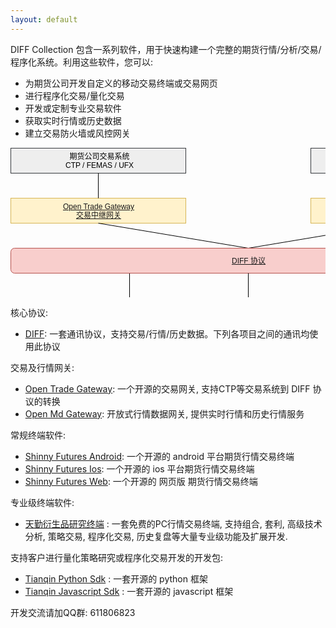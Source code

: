 ```yaml
---
layout: default
---
```


DIFF Collection 包含一系列软件，用于快速构建一个完整的期货行情/分析/交易/程序化系统。利用这些软件，您可以:

- 为期货公司开发自定义的移动交易终端或交易网页
- 进行程序化交易/量化交易
- 开发或定制专业交易软件
- 获取实时行情或历史数据
- 建立交易防火墙或风控网关

<svg xmlns="http://www.w3.org/2000/svg" xmlns:xlink="http://www.w3.org/1999/xlink" width="761px" height="361px" version="1.1"><defs/><g transform="translate(0.5,0.5)"><path d="M 190 240 L 190 200" fill="none" stroke="#000000" stroke-miterlimit="10" pointer-events="none"/><a xlink:href="https://github.com/shinnytech/shinny-futures-android"><rect x="130" y="240" width="120" height="40" fill="#dae8fc" stroke="#6c8ebf"/><g transform="translate(131.5,246.5)"><switch><foreignObject style="overflow:visible;" pointer-events="all" width="116" height="26" requiredFeatures="http://www.w3.org/TR/SVG11/feature#Extensibility"><div xmlns="http://www.w3.org/1999/xhtml" style="display: inline-block; font-size: 12px; font-family: Helvetica; color: rgb(0, 0, 0); line-height: 1.2; vertical-align: top; width: 116px; white-space: normal; word-wrap: normal; text-align: center;"><div xmlns="http://www.w3.org/1999/xhtml" style="display:inline-block;text-align:inherit;text-decoration:inherit;"><a href="https://github.com/shinnytech/shinny-futures-android">Shinny Futures Android</a></div></div></foreignObject><text x="58" y="19" fill="#000000" text-anchor="middle" font-size="12px" font-family="Helvetica">[Not supported by viewer]</text></switch></g></a><path d="M 620 80 L 620 40" fill="none" stroke="#000000" stroke-miterlimit="10"/><a xlink:href="https://github.com/shinnytech/open-md-gateway"><rect x="480" y="80" width="280" height="40" fill="#fff2cc" stroke="#d6b656"/><g transform="translate(570.5,86.5)"><switch><foreignObject style="overflow:visible;" pointer-events="all" width="99" height="26" requiredFeatures="http://www.w3.org/TR/SVG11/feature#Extensibility"><div xmlns="http://www.w3.org/1999/xhtml" style="display: inline-block; font-size: 12px; font-family: Helvetica; color: rgb(0, 0, 0); line-height: 1.2; vertical-align: top; width: 100px; white-space: nowrap; word-wrap: normal; text-align: center;"><div xmlns="http://www.w3.org/1999/xhtml" style="display:inline-block;text-align:inherit;text-decoration:inherit;"><div><a href="https://github.com/shinnytech/open-md-gateway">Open Md Gateway</a></div><div><a href="https://github.com/shinnytech/open-md-gateway">行情网关</a></div></div></div></foreignObject><text x="50" y="19" fill="#000000" text-anchor="middle" font-size="12px" font-family="Helvetica">[Not supported by viewer]</text></switch></g></a><a xlink:href="https://github.com/shinnytech/open-trade-gateway"><rect x="0" y="80" width="280" height="40" fill="#fff2cc" stroke="#d6b656"/><g transform="translate(82.5,86.5)"><switch><foreignObject style="overflow:visible;" pointer-events="all" width="114" height="26" requiredFeatures="http://www.w3.org/TR/SVG11/feature#Extensibility"><div xmlns="http://www.w3.org/1999/xhtml" style="display: inline-block; font-size: 12px; font-family: Helvetica; color: rgb(0, 0, 0); line-height: 1.2; vertical-align: top; width: 116px; white-space: nowrap; word-wrap: normal; text-align: center;"><div xmlns="http://www.w3.org/1999/xhtml" style="display:inline-block;text-align:inherit;text-decoration:inherit;"><a href="https://github.com/shinnytech/open-trade-gateway">Open Trade Gateway<br />交易中继网关</a><br /></div></div></foreignObject><text x="57" y="19" fill="#000000" text-anchor="middle" font-size="12px" font-family="Helvetica">[Not supported by viewer]</text></switch></g></a><rect x="0" y="0" width="280" height="40" fill="#eeeeee" stroke="#36393d"/><g transform="translate(87.5,6.5)"><switch><foreignObject style="overflow:visible;" pointer-events="all" width="104" height="26" requiredFeatures="http://www.w3.org/TR/SVG11/feature#Extensibility"><div xmlns="http://www.w3.org/1999/xhtml" style="display: inline-block; font-size: 12px; font-family: Helvetica; color: rgb(0, 0, 0); line-height: 1.2; vertical-align: top; width: 105px; white-space: nowrap; word-wrap: normal; text-align: center;"><div xmlns="http://www.w3.org/1999/xhtml" style="display:inline-block;text-align:inherit;text-decoration:inherit;">期货公司交易系统<br />CTP / FEMAS / UFX<br /></div></div></foreignObject><text x="52" y="19" fill="#000000" text-anchor="middle" font-size="12px" font-family="Helvetica">期货公司交易系统&lt;br&gt;CTP / FEMAS / UFX&lt;br&gt;</text></switch></g><rect x="480" y="0" width="280" height="40" fill="#eeeeee" stroke="#36393d"/><g transform="translate(577.5,13.5)"><switch><foreignObject style="overflow:visible;" pointer-events="all" width="84" height="12" requiredFeatures="http://www.w3.org/TR/SVG11/feature#Extensibility"><div xmlns="http://www.w3.org/1999/xhtml" style="display: inline-block; font-size: 12px; font-family: Helvetica; color: rgb(0, 0, 0); line-height: 1.2; vertical-align: top; width: 85px; white-space: nowrap; word-wrap: normal; text-align: center;"><div xmlns="http://www.w3.org/1999/xhtml" style="display:inline-block;text-align:inherit;text-decoration:inherit;">交易所行情系统<br /></div></div></foreignObject><text x="42" y="12" fill="#000000" text-anchor="middle" font-size="12px" font-family="Helvetica">交易所行情系统&lt;br&gt;</text></switch></g><path d="M 140 80 L 140 40" fill="none" stroke="#000000" stroke-miterlimit="10"/><path d="M 380 160 L 140 120" fill="none" stroke="#000000" stroke-miterlimit="10"/><path d="M 380 160 L 620 120" fill="none" stroke="#000000" stroke-miterlimit="10"/><a xlink:href="https://github.com/shinnytech/diff"><rect x="0" y="160" width="760" height="40" rx="6" ry="6" fill="#f8cecc" stroke="#b85450"/><g transform="translate(353.5,173.5)"><switch><foreignObject style="overflow:visible;" pointer-events="all" width="53" height="12" requiredFeatures="http://www.w3.org/TR/SVG11/feature#Extensibility"><div xmlns="http://www.w3.org/1999/xhtml" style="display: inline-block; font-size: 12px; font-family: Helvetica; color: rgb(0, 0, 0); line-height: 1.2; vertical-align: top; width: 54px; white-space: nowrap; word-wrap: normal; text-align: center;"><div xmlns="http://www.w3.org/1999/xhtml" style="display:inline-block;text-align:inherit;text-decoration:inherit;"><a href="https://github.com/shinnytech/diff">DIFF 协议</a></div></div></foreignObject><text x="27" y="12" fill="#000000" text-anchor="middle" font-size="12px" font-family="Helvetica">[Not supported by viewer]</text></switch></g></a><a xlink:href="https://github.com/shinnytech/shinny-futures-ios"><rect x="130" y="280" width="120" height="40" fill="#dae8fc" stroke="#6c8ebf"/><g transform="translate(147.5,286.5)"><switch><foreignObject style="overflow:visible;" pointer-events="all" width="85" height="26" requiredFeatures="http://www.w3.org/TR/SVG11/feature#Extensibility"><div xmlns="http://www.w3.org/1999/xhtml" style="display: inline-block; font-size: 12px; font-family: Helvetica; color: rgb(0, 0, 0); line-height: 1.2; vertical-align: top; width: 86px; white-space: nowrap; word-wrap: normal; text-align: center;"><div xmlns="http://www.w3.org/1999/xhtml" style="display:inline-block;text-align:inherit;text-decoration:inherit;"><a href="https://github.com/shinnytech/shinny-futures-ios">Shinny Futures <br />IOS</a><br /></div></div></foreignObject><text x="43" y="19" fill="#000000" text-anchor="middle" font-size="12px" font-family="Helvetica">[Not supported by viewer]</text></switch></g></a><a xlink:href="https://github.com/shinnytech/shinny-futures-web"><rect x="130" y="320" width="120" height="40" fill="#dae8fc" stroke="#6c8ebf"/><g transform="translate(147.5,326.5)"><switch><foreignObject style="overflow:visible;" pointer-events="all" width="85" height="26" requiredFeatures="http://www.w3.org/TR/SVG11/feature#Extensibility"><div xmlns="http://www.w3.org/1999/xhtml" style="display: inline-block; font-size: 12px; font-family: Helvetica; color: rgb(0, 0, 0); line-height: 1.2; vertical-align: top; width: 86px; white-space: nowrap; word-wrap: normal; text-align: center;"><div xmlns="http://www.w3.org/1999/xhtml" style="display:inline-block;text-align:inherit;text-decoration:inherit;"><a href="https://github.com/shinnytech/shinny-futures-web">Shinny Futures <br />Web</a><br /></div></div></foreignObject><text x="43" y="19" fill="#000000" text-anchor="middle" font-size="12px" font-family="Helvetica">[Not supported by viewer]</text></switch></g></a><rect x="510" y="280" width="120" height="40" fill="#dae8fc" stroke="#6c8ebf"/><g transform="translate(542.5,286.5)"><switch><foreignObject style="overflow:visible;" pointer-events="all" width="55" height="26" requiredFeatures="http://www.w3.org/TR/SVG11/feature#Extensibility"><div xmlns="http://www.w3.org/1999/xhtml" style="display: inline-block; font-size: 12px; font-family: Helvetica; color: rgb(0, 0, 0); line-height: 1.2; vertical-align: top; width: 56px; white-space: nowrap; word-wrap: normal; text-align: center;"><div xmlns="http://www.w3.org/1999/xhtml" style="display:inline-block;text-align:inherit;text-decoration:inherit;">Javascript<br />SDK<br /></div></div></foreignObject><text x="28" y="19" fill="#000000" text-anchor="middle" font-size="12px" font-family="Helvetica">Javascript&lt;br&gt;SDK&lt;br&gt;</text></switch></g><path d="M 570 240 L 570 200" fill="none" stroke="#000000" stroke-miterlimit="10"/><a xlink:href="https://github.com/tianqin18/tqsdk-python"><rect x="510" y="240" width="120" height="40" fill="#dae8fc" stroke="#6c8ebf"/><g transform="translate(551.5,246.5)"><switch><foreignObject style="overflow:visible;" pointer-events="all" width="37" height="26" requiredFeatures="http://www.w3.org/TR/SVG11/feature#Extensibility"><div xmlns="http://www.w3.org/1999/xhtml" style="display: inline-block; font-size: 12px; font-family: Helvetica; color: rgb(0, 0, 0); line-height: 1.2; vertical-align: top; width: 38px; white-space: nowrap; word-wrap: normal; text-align: center;"><div xmlns="http://www.w3.org/1999/xhtml" style="display:inline-block;text-align:inherit;text-decoration:inherit;"><a href="https://github.com/tianqin18/tqsdk-python">Python<br />SDK</a><br /></div></div></foreignObject><text x="19" y="19" fill="#000000" text-anchor="middle" font-size="12px" font-family="Helvetica">[Not supported by viewer]</text></switch></g></a><path d="M 380 240 L 380 200" fill="none" stroke="#000000" stroke-miterlimit="10"/><a xlink:href="http://www.tq18.cn"><rect x="320" y="240" width="120" height="40" fill="#dae8fc" stroke="#6c8ebf"/><g transform="translate(355.5,253.5)"><switch><foreignObject style="overflow:visible;" pointer-events="all" width="48" height="12" requiredFeatures="http://www.w3.org/TR/SVG11/feature#Extensibility"><div xmlns="http://www.w3.org/1999/xhtml" style="display: inline-block; font-size: 12px; font-family: Helvetica; color: rgb(0, 0, 0); line-height: 1.2; vertical-align: top; width: 49px; white-space: nowrap; word-wrap: normal; text-align: center;"><div xmlns="http://www.w3.org/1999/xhtml" style="display:inline-block;text-align:inherit;text-decoration:inherit;"><a href="http://www.tq18.cn">天勤终端</a></div></div></foreignObject><text x="24" y="12" fill="#000000" text-anchor="middle" font-size="12px" font-family="Helvetica">[Not supported by viewer]</text></switch></g></a></g></svg>

核心协议:
  
- [DIFF](https://github.com/shinnytech/diff): 一套通讯协议，支持交易/行情/历史数据。下列各项目之间的通讯均使用此协议


交易及行情网关:

- [Open Trade Gateway](https://github.com/shinnytech/open-trade-gateway): 一个开源的交易网关, 支持CTP等交易系统到 DIFF 协议的转换
- [Open Md Gateway](https://github.com/shinnytech/open-md-gateway): 开放式行情数据网关, 提供实时行情和历史行情服务


常规终端软件:

- [Shinny Futures Android](https://github.com/shinnytech/shinny-futures-android): 一个开源的 android 平台期货行情交易终端
- [Shinny Futures Ios](https://github.com/shinnytech/shinny-futures-ios): 一个开源的 ios 平台期货行情交易终端
- [Shinny Futures Web](https://github.com/shinnytech/shinny-futures-web): 一个开源的 网页版 期货行情交易终端


专业级终端软件:
  
- [天勤衍生品研究终端](http://www.tq18.cn) : 一套免费的PC行情交易终端, 支持组合, 套利, 高级技术分析, 策略交易, 程序化交易, 历史复盘等大量专业级功能及扩展开发.


支持客户进行量化策略研究或程序化交易开发的开发包:

- [Tianqin Python Sdk](https://github.com/tianqin18/tqsdk-python) : 一套开源的 python 框架
- [Tianqin Javascript Sdk](https://github.com/tianqin18/tqsdk-js) : 一套开源的 javascript 框架


开发交流请加QQ群: 611806823
